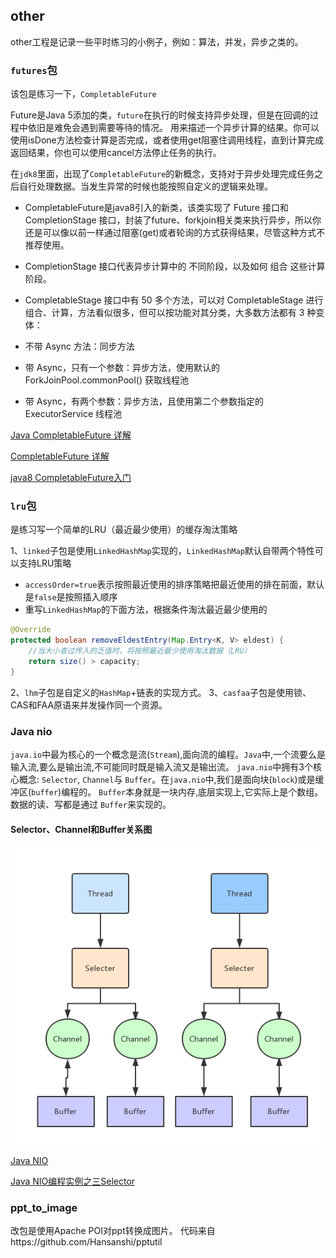 ## other
other工程是记录一些平时练习的小例子，例如：算法，并发，异步之类的。
### `futures`包
该包是练习一下，`CompletableFuture`

Future是Java 5添加的类，`future`在执行的时候支持异步处理，但是在回调的过程中依旧是难免会遇到需要等待的情况。
用来描述一个异步计算的结果。你可以使用isDone方法检查计算是否完成，或者使用get阻塞住调用线程，直到计算完成返回结果，你也可以使用cancel方法停止任务的执行。

在`jdk8`里面，出现了`CompletableFuture`的新概念，支持对于异步处理完成任务之后自行处理数据。当发生异常的时候也能按照自定义的逻辑来处理。

* CompletableFuture是java8引入的新类，该类实现了 Future 接口和 CompletionStage 接口，封装了future、forkjoin相关类来执行异步，所以你还是可以像以前一样通过阻塞(get)或者轮询的方式获得结果，尽管这种方式不推荐使用。
* CompletionStage 接口代表异步计算中的 不同阶段，以及如何 组合 这些计算阶段。
* CompletableStage 接口中有 50 多个方法，可以对 CompletableStage 进行组合、计算，方法看似很多，但可以按功能对其分类，大多数方法都有 3 种变体：

* 不带 Async 方法：同步方法
* 带 Async，只有一个参数：异步方法，使用默认的 ForkJoinPool.commonPool() 获取线程池
* 带 Async，有两个参数：异步方法，且使用第二个参数指定的 ExecutorService 线程池

[Java CompletableFuture 详解](https://colobu.com/2016/02/29/Java-CompletableFuture/)

[CompletableFuture 详解](https://www.jianshu.com/p/6f3ee90ab7d3)

[java8 CompletableFuture入门](https://juejin.im/post/5c77b3ade51d456a045898c8)

### `lru`包
是练习写一个简单的LRU（最近最少使用）的缓存淘汰策略

1、`linked`子包是使用`LinkedHashMap`实现的，`LinkedHashMap`默认自带两个特性可以支持LRU策略
* `accessOrder=true`表示按照最近使用的排序策略把最近使用的排在前面，默认是`false`是按照插入顺序
* 重写`LinkedHashMap`的下面方法，根据条件淘汰最近最少使用的
```java
@Override
protected boolean removeEldestEntry(Map.Entry<K, V> eldest) {
    //当大小查过传入的乏值时，将按照最近最少使用淘汰数据（LRU）
    return size() > capacity;
}
```
2、`lhm`子包是自定义的`HashMap`+链表的实现方式。
3、`casfaa`子包是使用锁、CAS和FAA原语来并发操作同一个资源。

### Java nio
`java.io`中最为核心的一个概念是流(`Stream`),面向流的编程。`Java`中,一个流要么是输入流,要么是输出流,不可能同时既是输入流又是输出流。
`java.nio`中拥有3个核心概念: `Selector`, `Channel`与 `Buffer`。在`java.nio`中,我们是面向块(`block`)或是缓冲区(`buffer`)编程的。
`Buffer`本身就是一块内存,底层实现上,它实际上是个数组。数据的读、写都是通过 `Buffer`来实现的。
#### Selector、Channel和Buffer关系图
![Selector、Channel和Buffer关系图](./img/java-nio.png)

[Java NIO](https://scala.cool/2017/11/java-nio/)

[Java NIO编程实例之三Selector](https://zhuanlan.zhihu.com/p/26243285)

### ppt_to_image
改包是使用Apache POI对ppt转换成图片。
代码来自https://github.com/Hansanshi/pptutil